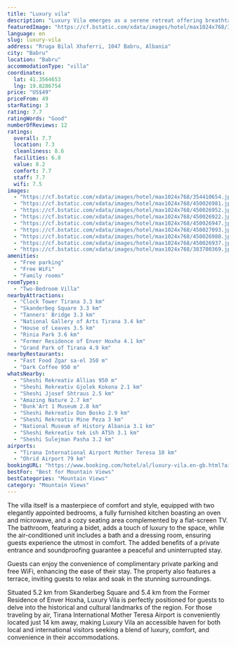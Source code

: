 ```yaml
---
title: "Luxury vila"
description: "Luxury Vila emerges as a serene retreat offering breathtaking mountain views and a tranquil garden setting, just a short distance from the heart of the action."
featuredImage: "https://cf.bstatic.com/xdata/images/hotel/max1024x768/354410654.jpg?k=91b83e600a0dc70feae38efc92fb2248d5af980a024d33c03bd3d85508b819bf&o=&hp=1"
language: en
slug: luxury-vila
address: "Rruga Bilal Xhaferri, 1047 Babru, Albania"
city: "Babru"
location: "Babru"
accommodationType: "villa"
coordinates:
  lat: 41.3564653
  lng: 19.8286754
price: "US$49"
priceFrom: 49
starRating: 3
rating: 7.7
ratingWords: "Good"
numberOfReviews: 12
ratings:
  overall: 7.7
  location: 7.3
  cleanliness: 8.6
  facilities: 6.8
  value: 8.2
  comfort: 7.7
  staff: 7.7
  wifi: 7.5
images:
  - "https://cf.bstatic.com/xdata/images/hotel/max1024x768/354410654.jpg?k=91b83e600a0dc70feae38efc92fb2248d5af980a024d33c03bd3d85508b819bf&o=&hp=1"
  - "https://cf.bstatic.com/xdata/images/hotel/max1024x768/450026981.jpg?k=292d216b0d106b4ea3749a2bfe5482a6c24b8537f5fe8014f7c3ea20fa62a608&o=&hp=1"
  - "https://cf.bstatic.com/xdata/images/hotel/max1024x768/450026952.jpg?k=0ed53c6fa1e95956d65763853430aae9bf5d042dfd99e7bcf56b87056efe71a8&o=&hp=1"
  - "https://cf.bstatic.com/xdata/images/hotel/max1024x768/450026922.jpg?k=e8e4a2aee46b0612bc066ec4d6b99dab85e85adabac0f43166a49a30424b8785&o=&hp=1"
  - "https://cf.bstatic.com/xdata/images/hotel/max1024x768/450026947.jpg?k=dd72131c779281db26ce2a904200c21ab7665dd5068c97ef7e47f1c1db8916ac&o=&hp=1"
  - "https://cf.bstatic.com/xdata/images/hotel/max1024x768/450027093.jpg?k=eeaaf2e00d214925625676ad5620736e7eafe5bbcd98a7b7571086e42d2c15f5&o=&hp=1"
  - "https://cf.bstatic.com/xdata/images/hotel/max1024x768/450026980.jpg?k=34116a85414e1349f63593182137e4039d33fa9b3b024d2d98e2f9a84287d1a3&o=&hp=1"
  - "https://cf.bstatic.com/xdata/images/hotel/max1024x768/450026937.jpg?k=8a5fadaa80dae492ccb1f85ea988e236f6e209980c0b7bde8feb0c7622c29755&o=&hp=1"
  - "https://cf.bstatic.com/xdata/images/hotel/max1024x768/383700369.jpg?k=574fa5ba8d2b3fcb5ecf8bfd80bae24d0f93cfb444ddd2efbfe3e52b9d8fb7e5&o=&hp=1"
amenities:
  - "Free parking"
  - "Free WiFi"
  - "Family rooms"
roomTypes:
  - "Two-Bedroom Villa"
nearbyAttractions:
  - "Clock Tower Tirana 3.3 km"
  - "Skanderbeg Square 3.3 km"
  - "Tanners' Bridge 3.3 km"
  - "National Gallery of Arts Tirana 3.4 km"
  - "House of Leaves 3.5 km"
  - "Rinia Park 3.6 km"
  - "Former Residence of Enver Hoxha 4.1 km"
  - "Grand Park of Tirana 4.9 km"
nearbyRestaurants:
  - "Fast Food Zgar sa-el 350 m"
  - "Dark Coffee 950 m"
whatsNearby:
  - "Sheshi Rekreativ Allias 950 m"
  - "Sheshi Rekreativ Gjolek Kokona 2.1 km"
  - "Sheshi Jjosef Shtraus 2.5 km"
  - "Amazing Nature 2.7 km"
  - "Bunk'Art 1 Museum 2.8 km"
  - "Sheshi Rekreativ Don Bosko 2.9 km"
  - "Sheshi Rekreativ Mine Peza 3 km"
  - "National Museum of History Albania 3.1 km"
  - "Sheshi Rekreativ tek ish ATSh 3.1 km"
  - "Sheshi Sulejman Pasha 3.2 km"
airports:
  - "Tirana International Airport Mother Teresa 10 km"
  - "Ohrid Airport 79 km"
bookingURL: "https://www.booking.com/hotel/al/luxury-vila.en-gb.html?aid=8035640"
bestFor: "Best for Mountain Views"
bestCategories: "Mountain Views"
category: "Mountain Views"
---
```


The villa itself is a masterpiece of comfort and style, equipped with two elegantly appointed bedrooms, a fully furnished kitchen boasting an oven and microwave, and a cozy seating area complemented by a flat-screen TV. The bathroom, featuring a bidet, adds a touch of luxury to the space, while the air-conditioned unit includes a bath and a dressing room, ensuring guests experience the utmost in comfort. The added benefits of a private entrance and soundproofing guarantee a peaceful and uninterrupted stay.

Guests can enjoy the convenience of complimentary private parking and free WiFi, enhancing the ease of their stay. The property also features a terrace, inviting guests to relax and soak in the stunning surroundings.

Situated 5.2 km from Skanderbeg Square and 5.4 km from the Former Residence of Enver Hoxha, Luxury Vila is perfectly positioned for guests to delve into the historical and cultural landmarks of the region. For those traveling by air, Tirana International Mother Teresa Airport is conveniently located just 14 km away, making Luxury Vila an accessible haven for both local and international visitors seeking a blend of luxury, comfort, and convenience in their accommodations.